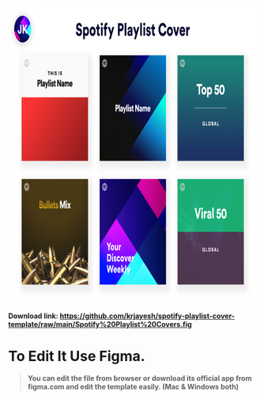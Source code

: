 <p align="center">
    <img height="600" src="https://raw.githubusercontent.com/krjayesh/spotify-playlist-cover-template/main/Sotify%20Playlist%20Cover.png">
    <br>
</p>

<b>Download link: https://github.com/krjayesh/spotify-playlist-cover-template/raw/main/Spotify%20Playlist%20Covers.fig<b>
# To Edit It Use Figma.
> You can edit the file from browser or download its official app from figma.com and edit the
template easily. (Mac & Windows both)
